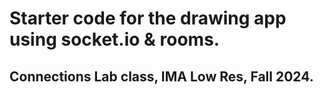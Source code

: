 # Starter code for the drawing app using socket.io & rooms.
## Connections Lab class, IMA Low Res, Fall 2024.
